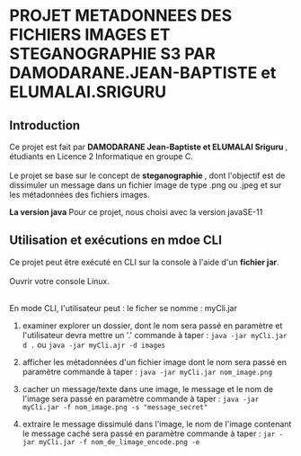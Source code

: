 # PROJET METADONNEES DES FICHIERS IMAGES ET STEGANOGRAPHIE S3 PAR DAMODARANE.JEAN-BAPTISTE et ELUMALAI.SRIGURU

## Introduction
Ce projet est fait par <b> DAMODARANE Jean-Baptiste et ELUMALAI Sriguru </b>, étudiants en Licence 2 Informatique en groupe C.
<br></br>
Le projet se base sur le concept de <b>  steganographie </b>, dont l'objectif est de dissimuler un message dans un fichier image de type .png ou .jpeg et sur les métadonnées des fichiers images.

**La version java**
Pour ce projet, nous choisi avec la version javaSE-11

## Utilisation et exécutions en mdoe CLI
Ce projet peut être exécuté en CLI sur la console à l'aide d'un <b>fichier jar</b>.
<br></br>
Ouvrir votre console Linux.
<br></br>

En mode CLI, l'utilisateur peut :
le ficher se nomme : myCli.jar

1. examiner explorer un dossier, dont le nom sera passé en paramètre et l'utilisateur devra mettre un '.'
        commande à taper : `java -jar myCli.jar d .`  ou `java -jar myCli.ajr -d images`

2. afficher les métadonnées d'un fichier image dont le nom sera passé en paramètre
        commande à taper : `java -jar myCli.jar nom_image.png`

3. cacher un message/texte dans une image, le message et le nom de l'image sera passé en paramètre
        commande à taper : `java -jar myCli.jar -f nom_image.png -s "message_secret"`

4. extraire le message dissimulé dans l'image, le nom de l'image contenant le message caché sera passé en paramètre
        commande à taper : `jar -jar myCli.jar -f nom_de_limage_encode.png -e`